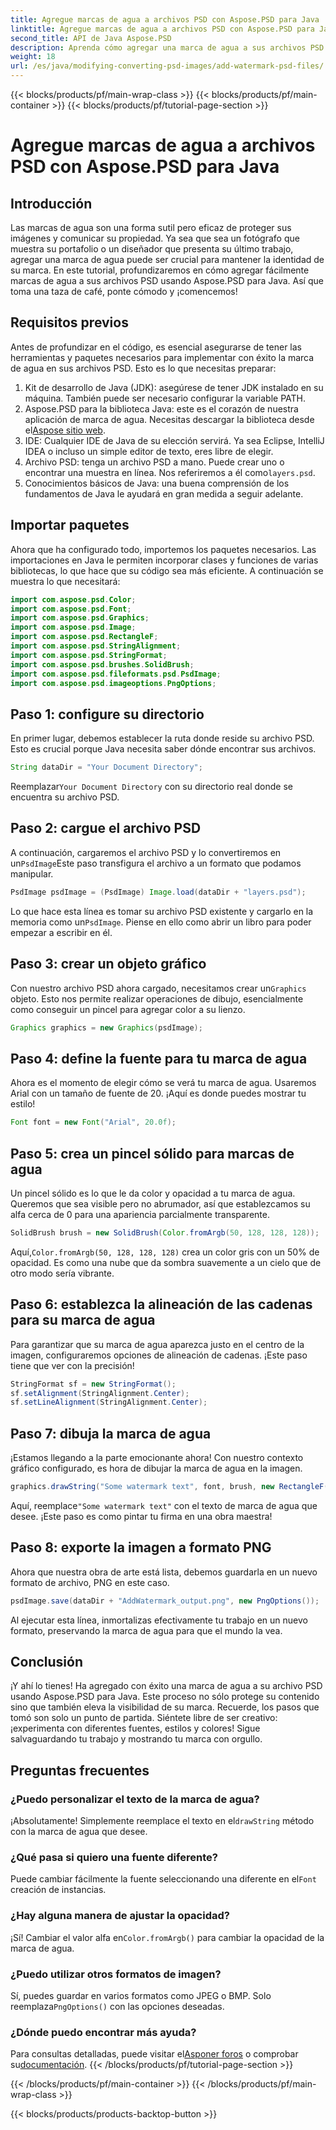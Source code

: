 ```yaml
---
title: Agregue marcas de agua a archivos PSD con Aspose.PSD para Java
linktitle: Agregue marcas de agua a archivos PSD con Aspose.PSD para Java
second_title: API de Java Aspose.PSD
description: Aprenda cómo agregar una marca de agua a sus archivos PSD sin esfuerzo usando Aspose.PSD para Java. Protege tus imágenes con una sencilla guía paso a paso.
weight: 18
url: /es/java/modifying-converting-psd-images/add-watermark-psd-files/
---
```


{{< blocks/products/pf/main-wrap-class >}}
{{< blocks/products/pf/main-container >}}
{{< blocks/products/pf/tutorial-page-section >}}

# Agregue marcas de agua a archivos PSD con Aspose.PSD para Java

## Introducción
Las marcas de agua son una forma sutil pero eficaz de proteger sus imágenes y comunicar su propiedad. Ya sea que sea un fotógrafo que muestra su portafolio o un diseñador que presenta su último trabajo, agregar una marca de agua puede ser crucial para mantener la identidad de su marca. En este tutorial, profundizaremos en cómo agregar fácilmente marcas de agua a sus archivos PSD usando Aspose.PSD para Java. Así que toma una taza de café, ponte cómodo y ¡comencemos!
## Requisitos previos
Antes de profundizar en el código, es esencial asegurarse de tener las herramientas y paquetes necesarios para implementar con éxito la marca de agua en sus archivos PSD. Esto es lo que necesitas preparar:
1. Kit de desarrollo de Java (JDK): asegúrese de tener JDK instalado en su máquina. También puede ser necesario configurar la variable PATH.
2. Aspose.PSD para la biblioteca Java: este es el corazón de nuestra aplicación de marca de agua. Necesitas descargar la biblioteca desde el[Aspose sitio web](https://releases.aspose.com/psd/java/).
3. IDE: Cualquier IDE de Java de su elección servirá. Ya sea Eclipse, IntelliJ IDEA o incluso un simple editor de texto, eres libre de elegir.
4.  Archivo PSD: tenga un archivo PSD a mano. Puede crear uno o encontrar una muestra en línea. Nos referiremos a él como`layers.psd`.
5. Conocimientos básicos de Java: una buena comprensión de los fundamentos de Java le ayudará en gran medida a seguir adelante.
## Importar paquetes
Ahora que ha configurado todo, importemos los paquetes necesarios. Las importaciones en Java le permiten incorporar clases y funciones de varias bibliotecas, lo que hace que su código sea más eficiente. A continuación se muestra lo que necesitará:
```java
import com.aspose.psd.Color;
import com.aspose.psd.Font;
import com.aspose.psd.Graphics;
import com.aspose.psd.Image;
import com.aspose.psd.RectangleF;
import com.aspose.psd.StringAlignment;
import com.aspose.psd.StringFormat;
import com.aspose.psd.brushes.SolidBrush;
import com.aspose.psd.fileformats.psd.PsdImage;
import com.aspose.psd.imageoptions.PngOptions;
```
## Paso 1: configure su directorio
En primer lugar, debemos establecer la ruta donde reside su archivo PSD. Esto es crucial porque Java necesita saber dónde encontrar sus archivos. 
```java
String dataDir = "Your Document Directory";
```
 Reemplazar`Your Document Directory` con su directorio real donde se encuentra su archivo PSD.
## Paso 2: cargue el archivo PSD
 A continuación, cargaremos el archivo PSD y lo convertiremos en un`PsdImage`Este paso transfigura el archivo a un formato que podamos manipular.
```java
PsdImage psdImage = (PsdImage) Image.load(dataDir + "layers.psd");
```
 Lo que hace esta línea es tomar su archivo PSD existente y cargarlo en la memoria como un`PsdImage`. Piense en ello como abrir un libro para poder empezar a escribir en él.
## Paso 3: crear un objeto gráfico
 Con nuestro archivo PSD ahora cargado, necesitamos crear un`Graphics` objeto. Esto nos permite realizar operaciones de dibujo, esencialmente como conseguir un pincel para agregar color a su lienzo.
```java
Graphics graphics = new Graphics(psdImage);
```
## Paso 4: define la fuente para tu marca de agua
Ahora es el momento de elegir cómo se verá tu marca de agua. Usaremos Arial con un tamaño de fuente de 20. ¡Aquí es donde puedes mostrar tu estilo!
```java
Font font = new Font("Arial", 20.0f);
```
## Paso 5: crea un pincel sólido para marcas de agua
Un pincel sólido es lo que le da color y opacidad a tu marca de agua. Queremos que sea visible pero no abrumador, así que establezcamos su alfa cerca de 0 para una apariencia parcialmente transparente.
```java
SolidBrush brush = new SolidBrush(Color.fromArgb(50, 128, 128, 128));
```
 Aquí,`Color.fromArgb(50, 128, 128, 128)` crea un color gris con un 50% de opacidad. Es como una nube que da sombra suavemente a un cielo que de otro modo sería vibrante.
## Paso 6: establezca la alineación de las cadenas para su marca de agua
Para garantizar que su marca de agua aparezca justo en el centro de la imagen, configuraremos opciones de alineación de cadenas. ¡Este paso tiene que ver con la precisión!
```java
StringFormat sf = new StringFormat();
sf.setAlignment(StringAlignment.Center);
sf.setLineAlignment(StringAlignment.Center);
```
## Paso 7: dibuja la marca de agua
¡Estamos llegando a la parte emocionante ahora! Con nuestro contexto gráfico configurado, es hora de dibujar la marca de agua en la imagen.
```java
graphics.drawString("Some watermark text", font, brush, new RectangleF(0, 0, psdImage.getWidth(), psdImage.getHeight()), sf);
```
 Aquí, reemplace`"Some watermark text"` con el texto de marca de agua que desee. ¡Este paso es como pintar tu firma en una obra maestra!
## Paso 8: exporte la imagen a formato PNG
Ahora que nuestra obra de arte está lista, debemos guardarla en un nuevo formato de archivo, PNG en este caso. 
```java
psdImage.save(dataDir + "AddWatermark_output.png", new PngOptions());
```
Al ejecutar esta línea, inmortalizas efectivamente tu trabajo en un nuevo formato, preservando la marca de agua para que el mundo la vea.
## Conclusión
¡Y ahí lo tienes! Ha agregado con éxito una marca de agua a su archivo PSD usando Aspose.PSD para Java. Este proceso no sólo protege su contenido sino que también eleva la visibilidad de su marca. Recuerde, los pasos que tomó son solo un punto de partida. Siéntete libre de ser creativo: ¡experimenta con diferentes fuentes, estilos y colores! Sigue salvaguardando tu trabajo y mostrando tu marca con orgullo. 
## Preguntas frecuentes
### ¿Puedo personalizar el texto de la marca de agua?
 ¡Absolutamente! Simplemente reemplace el texto en el`drawString` método con la marca de agua que desee.
### ¿Qué pasa si quiero una fuente diferente?
 Puede cambiar fácilmente la fuente seleccionando una diferente en el`Font` creación de instancias.
### ¿Hay alguna manera de ajustar la opacidad?
 ¡Sí! Cambiar el valor alfa en`Color.fromArgb()` para cambiar la opacidad de la marca de agua.
### ¿Puedo utilizar otros formatos de imagen?
 Sí, puedes guardar en varios formatos como JPEG o BMP. Solo reemplaza`PngOptions()` con las opciones deseadas.
### ¿Dónde puedo encontrar más ayuda?
 Para consultas detalladas, puede visitar el[Asponer foros](https://forum.aspose.com/c/psd/34) o comprobar su[documentación](https://reference.aspose.com/psd/java/).
{{< /blocks/products/pf/tutorial-page-section >}}

{{< /blocks/products/pf/main-container >}}
{{< /blocks/products/pf/main-wrap-class >}}

{{< blocks/products/products-backtop-button >}}
